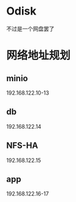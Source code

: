 # Odisk
不过是一个网盘罢了
# 网络地址规划
## minio
192.168.122.10-13
## db
192.168.122.14
## NFS-HA
192.168.122.15
## app
192.168.122.16-17
